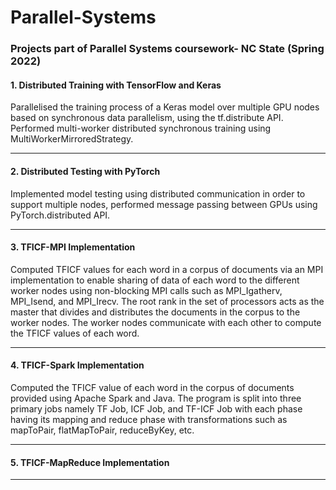 # Parallel-Systems
### Projects part of Parallel Systems coursework- NC State (Spring 2022)

#### 1. Distributed Training with TensorFlow and Keras

Parallelised the training process of a Keras model over multiple GPU nodes based on synchronous data parallelism, using the tf.distribute API. Performed multi-worker distributed synchronous training using MultiWorkerMirroredStrategy.
_______________________________________________________________________
#### 2. Distributed Testing with PyTorch
Implemented model testing using distributed communication in order to support multiple nodes, performed message passing between GPUs using PyTorch.distributed API.
_______________________________________________________________________
#### 3. TFICF-MPI Implementation
Computed TFICF values for each word in a corpus of documents via an MPI implementation to enable sharing of data of each word to the different worker nodes using non-blocking MPI calls such as MPI_Igatherv, MPI_Isend, and MPI_Irecv. The root rank in the set of processors acts as the master that divides and distributes the documents in the corpus to the worker nodes. The worker nodes communicate with each other to compute the TFICF values of each word.
_______________________________________________________________________
#### 4. TFICF-Spark Implementation
Computed the TFICF value of each word in the corpus of documents provided using Apache Spark and Java. The program is split into three primary jobs namely TF Job, ICF Job, and TF-ICF Job with each phase having its mapping and reduce phase with transformations such as mapToPair, flatMapToPair, reduceByKey, etc.

_______________________________________________________________________
#### 5. TFICF-MapReduce Implementation

_______________________________________________________________________
